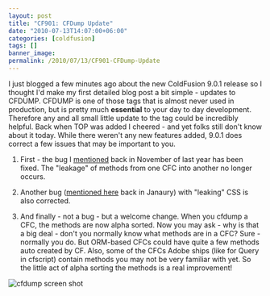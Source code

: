 ```yaml
---
layout: post
title: "CF901: CFDump Update"
date: "2010-07-13T14:07:00+06:00"
categories: [coldfusion]
tags: []
banner_image: 
permalink: /2010/07/13/CF901-CFDump-Update
---
```


I just blogged a few minutes ago about the new ColdFusion 9.0.1 release so I thought I'd make my first detailed blog post a bit simple - updates to CFDUMP. CFDUMP is one of those tags that is almost never used in production, but is pretty much <b>essential</b> to your day to day development. Therefore any and all small little update to the tag could be incredibly helpful. Back when TOP was added I cheered - and yet folks still don't know about it today. While there weren't any new features added, 9.0.1 does correct a few issues that may be important to you.
<!--more-->
1) First - the bug I <a href="http://www.raymondcamden.com/index.cfm/2009/11/4/Interesting-CFDUMP-Bug">mentioned</a> back in November of last year has been fixed. The "leakage" of methods from one CFC into another no longer occurs. 

2) Another bug (<a href="http://www.coldfusionjedi.com/index.cfm/2010/1/27/Bug-with-CFDUMPoutput-impacts-XMLJSON-services">mentioned here</a> back in Janaury) with "leaking" CSS is also corrected. 

3) And finally - not a bug - but a welcome change. When you cfdump a CFC, the methods are now alpha sorted. Now you may ask - why is that a big deal - don't you normally know what methods are in a CFC? Sure - normally you do. But ORM-based CFCs could have quite a few methods auto created by CF. Also, some of the CFCs Adobe ships (like for Query in cfscript) contain methods you may not be very familiar with yet. So the little act of alpha sorting the methods is a real improvement!

<img src="https://static.raymondcamden.com/images/cfjedi/cfdump.png" title="cfdump screen shot" />